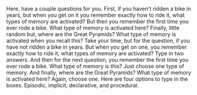 Here, have a couple questions for you. First, if you haven't ridden a bike in
years, but when you get on it you remember exactly how to ride it, what types
of memory are activated? But then you remember the first time you ever rode a
bike. What type of memory is activated here? Finally, little random but, where
are the Great Pyramids? What type of memory is activated when you recall this?
Take your time, but for the question, if you have not ridden a bike in years.
But when you get on one, you remember exactly how to ride it, what types of
memory are activated? Type in two answers. And then for the next question, you
remember the first time you ever rode a bike. What type of memory is this? Just
choose one type of memory. And finally, where are the Great Pyramids? What type
of memory is activated here? Again, choose one. Here are four options to type
in the boxes. Episodic, implicit, declarative, and procedural.
